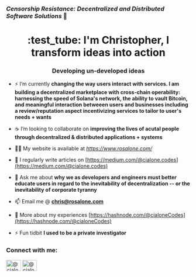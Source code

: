 ### *Censorship Resistance: Decentralized and Distributed Software Solutions*  :rocket: 


<h1 align="center"> :test_tube:  I'm Christopher, I transform ideas into action</h1>
<h3 align="center">Developing un-developed ideas</h3>

- ⚡ I’m currently **changing the way users interact with services. I am building a decentralized marketplace with cross-chain operability: harnessing the speed of Solana's network, the ability to vault Bitcoin, and meaningful interaction betweeen users and businesses including a review/reputation aspect incentivizing services to tailor to user's needs + wants** 

- :coffee:   I’m looking to collaborate on **improving the lives of acutal people through decentralized & distributed applications + systems**

- 👨‍💻 My website is available at *https://www.rosalone.com/*

- 📝 I regularly write articles on [https://medium.com/@cialone.codes](https://medium.com/@cialone.codes)

- 💬 Ask me about **why we as developers and engineers must better educate users in regard to the inevitability of decentralization -- or the inevitability of corporate tyranny**

- 📫 Email me @ **chris@rosalone.com**

- 📄 More about my experiences [https://hashnode.com/@cialoneCodes](https://hashnode.com/@cialoneCodes)

- ⚡ Fun tidbit **I used to be a private investigator**

<h3 align="left">Connect with me:</h3>
<p align="left">
<a href="https://hashnode.com/@cialonecodes" target="blank"><img align="center" src="https://raw.githubusercontent.com/rahuldkjain/github-profile-readme-generator/master/src/images/icons/Social/hashnode.svg" alt="@cialonecodes" height="30" width="40" /></a>
<a href="https://medium.com/@cialone.codes" target="blank"><img align="center" src="https://raw.githubusercontent.com/rahuldkjain/github-profile-readme-generator/master/src/images/icons/Social/medium.svg" alt="@cialone.codes" height="30" width="40" /></a>
</p>

